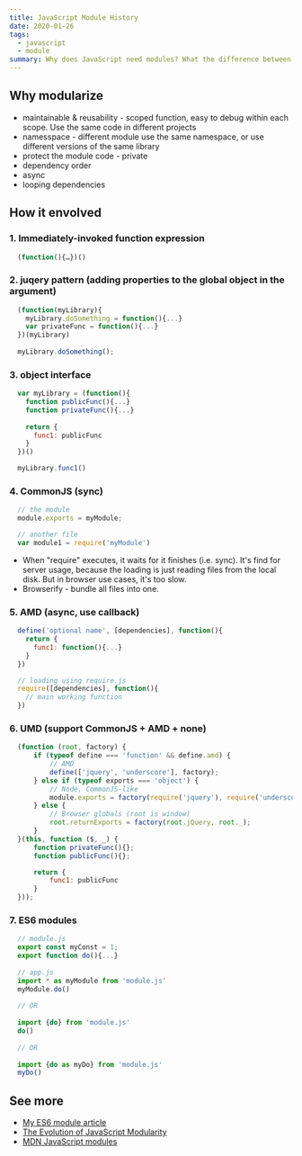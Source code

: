 ```yaml
---
title: JavaScript Module History
date: 2020-01-26
tags:
  - javascript
  - module
summary: Why does JavaScript need modules? What the difference between CommonJS, AMD, UMD? In this article, I walk through a brief history of JS modules, from old simple script tag and IIFE all the way to ES6 modules.
---
```


## Why modularize

- maintainable & reusability - scoped function, easy to debug within each scope. Use the same code in different projects
- namesspace - different module use the same namespace, or use different versions of the same library
- protect the module code - private
- dependency order
- async
- looping dependencies

## How it envolved

### 1. Immediately-invoked function expression

```js
  (function(){…})()
```

### 2. juqery pattern (adding properties to the global object in the argument)

```js
  (function(myLibrary){
    myLibrary.doSomething = function(){...}
    var privateFunc = function(){...}
  })(myLibrary)
    
  myLibrary.doSomething();
```

### 3. object interface

```js
  var myLibrary = (function(){
    function publicFunc(){...}
    function privateFunc(){...}
    
    return {
      func1: publicFunc
    }
  })()

  myLibrary.func1()
```

### 4. CommonJS (sync)

```js
  // the module
  module.exports = myModule;

  // another file
  var module1 = require('myModule')
```

- When  "require" executes, it waits for it finishes (i.e. sync). It's find for server usage, because the loading is just reading files from the local disk. But in browser use cases, it's too slow.
- Browserify - bundle all files into one.

### 5. AMD (async, use callback)

```js
  define('optional name', [dependencies], function(){
    return {
      func1: function(){...}
    }
  })

  // loading using require.js
  require([dependencies], function(){
    // main working function
  })
```

### 6. UMD (support CommonJS + AMD + none)

```js
  (function (root, factory) {
      if (typeof define === 'function' && define.amd) {
          // AMD
          define(['jquery', 'underscore'], factory);
      } else if (typeof exports === 'object') {
          // Node, CommonJS-like
          module.exports = factory(require('jquery'), require('underscore'));
      } else {
          // Browser globals (root is window)
          root.returnExports = factory(root.jQuery, root._);
      }
  }(this, function ($, _) {
      function privateFunc(){};
      function publicFunc(){};

      return {
          func1: publicFunc
      }
  }));
```

### 7. ES6 modules

```js
  // module.js
  export const myConst = 1;
  export function do(){...}
  
  // app.js
  import * as myModule from 'module.js'
  myModule.do()
  
  // OR
  
  import {do} from 'module.js'
  do()
  
  // OR
  
  import {do as myDo} from 'module.js'
  myDo()
```

## See more

- [My ES6 module article](../../26/es6-modules)
- [The Evolution of JavaScript Modularity](https://github.com/myshov/history-of-javascript/tree/master/4_evolution_of_js_modularity)
- [MDN JavaScript modules](https://developer.mozilla.org/en-US/docs/Web/JavaScript/Guide/Modules)
